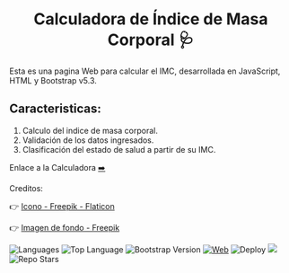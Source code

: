 <h1 align="center">Calculadora de Índice de Masa Corporal 🩺</h1>

Esta es una pagina Web para calcular el IMC, desarrollada en JavaScript, HTML y Bootstrap v5.3.

## Caracteristicas:

1. Calculo del indice de masa corporal.
2. Validación de los datos ingresados.
3. Clasificación del estado de salud a partir de su IMC.

Enlace a la Calculadora [:arrow_right:](https://ycanas.github.io/calculadora-imc/)

Creditos: 

👉 <a href="https://www.flaticon.es/iconos-gratis/peso" title="iconos">Icono - Freepik - Flaticon</a>


👉 <a href="https://www.freepik.es/vector-gratis/ilustracion-vector-aislado-plano-accesorios-fitness-patrones-fisuras_4546113.htm#query=peso&position=36&from_view=search&track=sph">Imagen de fondo - Freepik</a>

![Languages](https://img.shields.io/github/languages/count/ycanas/calculadora-imc?style=for-the-badge&color=00a3db&labelColor=101010)
![Top Language](https://img.shields.io/github/languages/top/ycanas/calculadora-imc?style=for-the-badge&color=d8db00&labelColor=101010)
![Bootstrap Version](https://img.shields.io/badge/Bootstrap-v5.3-8b00db?style=for-the-badge&labelColor=101010)
[![Web](https://img.shields.io/badge/GtiHub-ycanas-db0000?style=for-the-badge&labelColor=101010&logo=github)](https://github.com/ycanas)
![Deploy](https://img.shields.io/github/deployments/ycanas/calculadora-imc/github-pages?style=for-the-badge&labelColor=101010&color=00db11)
![](https://img.shields.io/github/last-commit/ycanas/calculadora-imc?style=for-the-badge&color=2400db&labelColor=101010)
![Repo Stars](https://img.shields.io/github/stars/ycanas/calculadora-imc?style=for-the-badge&labelColor=101010&color=db6700)
